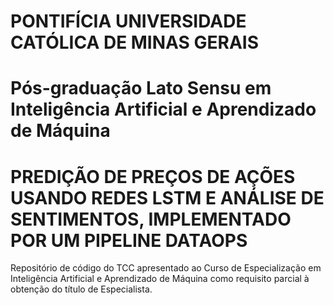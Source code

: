# PONTIFÍCIA UNIVERSIDADE CATÓLICA DE MINAS GERAIS
# Pós-graduação Lato Sensu em Inteligência Artificial e Aprendizado de Máquina

# PREDIÇÃO DE PREÇOS DE AÇÕES USANDO REDES LSTM E ANÁLISE DE SENTIMENTOS, IMPLEMENTADO POR UM PIPELINE DATAOPS

Repositório de código do TCC apresentado ao Curso de Especialização em Inteligência Artificial e Aprendizado de Máquina como requisito parcial à obtenção do título de Especialista.

